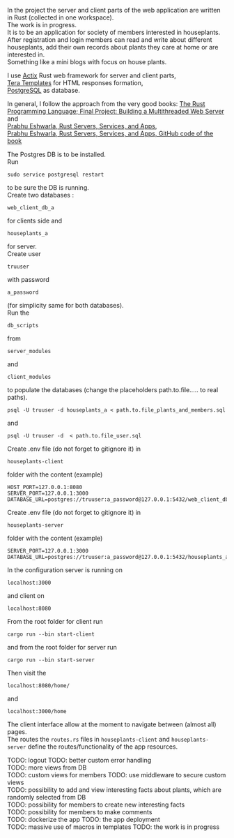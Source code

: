 In the project the server and client parts of the web application are written in Rust (collected in one workspace).    
The work is in progress.       
It is to be an application for society of members interested in houseplants.    
After registration and login members can read and write about different houseplants, add their own records about plants they care at home or are interested in.   
Something like a mini blogs with focus on house plants. 

I use [Actix](https://actix.rs/) Rust web framework for server and client parts,    
[Tera Templates](https://keats.github.io/tera/docs/) for HTML responses formation,     
[PostgreSQL](https://www.postgresql.org/) as database. 

In general,  I follow the approach from the very good books: [The Rust Programming Language; Final Project: Building a Multithreaded Web Server](https://doc.rust-lang.org/book/ch20-00-final-project-a-web-server.html) and    
[Prabhu Eshwarla, Rust Servers, Services, and Apps](https://www.manning.com/books/rust-servers-services-and-apps),      
[Prabhu Eshwarla, Rust Servers, Services, and Apps, GitHub code of the book](https://github.com/peshwar9/rust-servers-services-apps)

The Postgres DB is to be installed.   
Run     
```
sudo service postgresql restart
```     
to be sure the DB is running.      
Create two databases :   
```
web_client_db_a
```    
for clients side and   
```
houseplants_a
```     
for server.      
Create user 
```
truuser
```      
with password    
```    
a_password
```     
(for simplicity same for both databases).   
Run the 
```
db_scripts
```   
from 
```
server_modules
```   
and 
```
client_modules
```   
to populate the databases (change the placeholders path.to.file..... to real paths).   
```
psql -U truuser -d houseplants_a < path.to.file_plants_and_members.sql
```
and  
```
psql -U truuser -d  < path.to.file_user.sql
``` 

Create .env file (do not forget to gitignore it) in 
```
houseplants-client
```   
folder with the content (example)
```
HOST_PORT=127.0.0.1:8080
SERVER_PORT=127.0.0.1:3000
DATABASE_URL=postgres://truuser:a_password@127.0.0.1:5432/web_client_db_a
```

Create .env file (do not forget to gitignore it) in 
```
houseplants-server
```     
folder with the content (example)
```
SERVER_PORT=127.0.0.1:3000
DATABASE_URL=postgres://truuser:a_password@127.0.0.1:5432/houseplants_a
```
   
In the configuration server is running on 
```
localhost:3000
```  
and  client on 
```
localhost:8080
```

From the root folder for client run   
```
cargo run --bin start-client
```     
and from the root folder for server run    
```
cargo run --bin start-server
```      
Then visit the 
```
localhost:8080/home/
```    
and    
```
localhost:3000/home
```    

The client interface allow at the moment to navigate between (almost all) pages.    
The routes the ```routes.rs``` files in ```houseplants-client```   and ```houseplants-server``` define the routes/functionality of the app resources.    

TODO: logout 
TODO: better custom error handling   
TODO: more views from DB     
TODO: custom views for members 
TODO: use middleware to secure custom views      
TODO: possibility to add and view interesting facts about plants, which are randomly selected from DB   
TODO: possibility for members to create new interesting facts       
TODO: possibility for members to make comments  
TODO: dockerize the app 
TODO: the app deployment   
TODO: massive use of macros in templates 
TODO: the work is in progress 